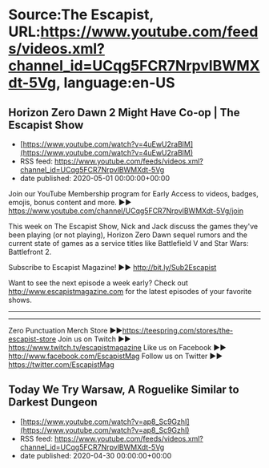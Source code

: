 # Source:The Escapist, URL:https://www.youtube.com/feeds/videos.xml?channel_id=UCqg5FCR7NrpvlBWMXdt-5Vg, language:en-US

## Horizon Zero Dawn 2 Might Have Co-op | The Escapist Show
 - [https://www.youtube.com/watch?v=4uEwU2raBlM](https://www.youtube.com/watch?v=4uEwU2raBlM)
 - RSS feed: https://www.youtube.com/feeds/videos.xml?channel_id=UCqg5FCR7NrpvlBWMXdt-5Vg
 - date published: 2020-05-01 00:00:00+00:00

Join our YouTube Membership program for Early Access to videos, badges, emojis, bonus content and more. ►► https://www.youtube.com/channel/UCqg5FCR7NrpvlBWMXdt-5Vg/join

This week on The Escapist Show, Nick and Jack discuss the games they've been playing (or not playing), Horizon Zero Dawn sequel rumors and the current state of games as a service titles like Battlefield V and Star Wars: Battlefront 2. 

Subscribe to Escapist Magazine! ►► http://bit.ly/Sub2Escapist

Want to see the next episode a week early? Check out http://www.escapistmagazine.com for the latest episodes of your favorite shows.

---



---


Zero Punctuation Merch Store ►►https://teespring.com/stores/the-escapist-store
Join us on Twitch ►► https://www.twitch.tv/escapistmagazine 
Like us on Facebook ►► http://www.facebook.com/EscapistMag
Follow us on Twitter ►► https://twitter.com/EscapistMag

## Today We Try Warsaw, A Roguelike Similar to Darkest Dungeon
 - [https://www.youtube.com/watch?v=ap8_Sc9GzhI](https://www.youtube.com/watch?v=ap8_Sc9GzhI)
 - RSS feed: https://www.youtube.com/feeds/videos.xml?channel_id=UCqg5FCR7NrpvlBWMXdt-5Vg
 - date published: 2020-04-30 00:00:00+00:00



